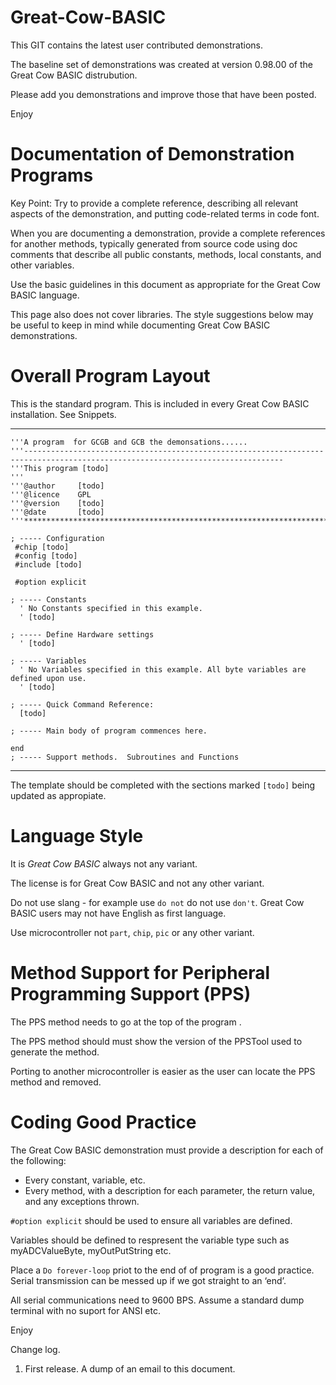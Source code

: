 # Great-Cow-BASIC

This GIT contains the latest user contributed demonstrations. 

The baseline set of demonstrations was created at version 0.98.00 of the Great Cow BASIC distrubution.

Please add you demonstrations and improve those that have been posted.

Enjoy


# Documentation of Demonstration Programs

Key Point: Try to provide a complete reference, describing all relevant aspects of the demonstration, and putting code-related terms in code font.

When you are documenting a demonstration, provide a complete references for another methods, typically generated from source code using doc comments that describe all public constants, methods, local constants, and other variables.

Use the basic guidelines in this document as appropriate for the Great Cow BASIC language.

This page also does not cover libraries.   The style suggestions below may be useful to keep in mind while documenting Great Cow BASIC demonstrations.

# Overall Program Layout

This is the standard program. This is included in every Great Cow BASIC installation.  See Snippets.

----
    '''A program  for GCGB and GCB the demonsations......
    '''--------------------------------------------------------------------------------------------------------------------------------
    '''This program [todo]
    '''
    '''@author     [todo]
    '''@licence    GPL
    '''@version    [todo]
    '''@date       [todo]
    '''********************************************************************************

    ; ----- Configuration
     #chip [todo]
     #config [todo]
     #include [todo]

     #option explicit
     
    ; ----- Constants
      ' No Constants specified in this example.
      ' [todo]

    ; ----- Define Hardware settings
      ' [todo]

    ; ----- Variables
      ' No Variables specified in this example. All byte variables are defined upon use.
      ' [todo]

    ; ----- Quick Command Reference:
      [todo]

    ; ----- Main body of program commences here.

    end
    ; ----- Support methods.  Subroutines and Functions
----

The template should be completed with the sections marked `[todo]` being updated as appropiate.

# Language Style

It is *Great Cow BASIC* always not any variant. 

The license is for Great Cow BASIC and not any other variant.

Do not use slang - for example use `do not` do not use `don't`.  Great Cow BASIC users may not have English as first language.

Use microcontroller not `part`, `chip`, `pic` or any other variant.

# Method Support for Peripheral Programming Support (PPS)

The PPS method needs to go at the top of the program .

The PPS method should must show the version of the PPSTool used to generate the method.

Porting to another microcontroller is easier as the user can locate the PPS method and removed.

# Coding Good Practice

The Great Cow BASIC demonstration must provide a description for each of the following:
 - Every constant, variable,  etc.
 - Every method, with a description for each parameter, the return value, and any exceptions thrown.

`#option explicit` should be used to ensure all variables are defined.

Variables should be defined to respresent the variable type such as myADCValueByte, myOutPutString etc.

Place a `Do forever-loop` priot to the end of of program is a good practice.  Serial transmission can be messed up if we got straight to an ‘end’.  

All serial communications need to 9600 BPS. Assume a standard dump terminal with no suport for ANSI etc.


Enjoy


Change log.
1.  First release.  A dump of an email to this document.



